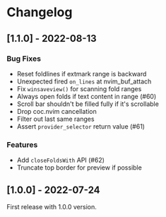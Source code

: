 # Changelog

## [1.1.0] - 2022-08-13

### Bug Fixes

- Reset foldlines if extmark range is backward
- Unexpected fired `on_lines` at nvim_buf_attach
- Fix `winsaveview()` for scanning fold ranges
- Always open folds if text content in range (#60)
- Scroll bar shouldn't be filled fully if it's scrollable
- Drop coc.nvim cancellation
- Filter out last same ranges
- Assert `provider_selector` return value (#61)

### Features

- Add `closeFoldsWith` API (#62)
- Truncate top border for preview if possible

## [1.0.0] - 2022-07-24

First release with 1.0.0 version.
